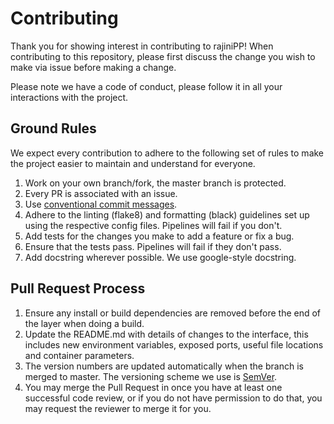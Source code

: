 # Contributing

Thank you for showing interest in contributing to rajiniPP! When contributing to this repository, please first discuss the change you wish to make via issue before making a change.

Please note we have a code of conduct, please follow it in all your interactions with the project.

## Ground Rules
We expect every contribution to adhere to the following set of rules to make the project easier to maintain and understand for everyone.
1. Work on your own branch/fork, the master branch is protected.
2. Every PR is associated with an issue.
3. Use [conventional commit messages](https://www.conventionalcommits.org/en/v1.0.0/#specification).
4. Adhere to the linting (flake8) and formatting (black) guidelines set up using the respective config files. Pipelines will fail if you don't.
5. Add tests for the changes you make to add a feature or fix a bug.
6. Ensure that the tests pass. Pipelines will fail if they don't pass.
7. Add docstring wherever possible. We use google-style docstring.

## Pull Request Process

1. Ensure any install or build dependencies are removed before the end of the layer when doing a build.
2. Update the README.md with details of changes to the interface, this includes new environment variables, exposed ports, useful file locations and container parameters.
3. The version numbers are updated automatically when the branch is merged to master. The versioning scheme we use is [SemVer](http://semver.org/).
4. You may merge the Pull Request in once you have at least one successful code review, or if you do not have permission to do that, you may request the reviewer to merge it for you.
